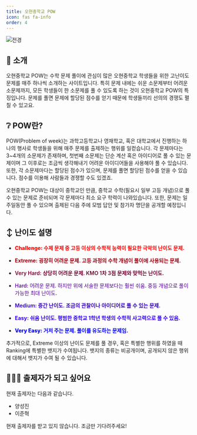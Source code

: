 ```yaml
---
title: 오현중학교 POW
icon: fas fa-info
order: 4
---
```


![전경](https://external-content.duckduckgo.com/iu/?u=https%3A%2F%2Fupload.wikimedia.org%2Fwikipedia%2Fcommons%2Fthumb%2F8%2F8f%2FOhyun_Middle_School.jpeg%2F540px-Ohyun_Middle_School.jpeg&f=1&nofb=1)

## 👋 소개

오현중학교 POW는 수학 문제 풀이에 관심이 많은 오현중학교 학생들을 위한 고난이도 문제를 매주 하나씩 소개하는 사이트입니다. 특히 문제 내에는 쉬운 소문제부터 어려운 소문제까지, 모든 학생들이 한 소문제를 풀 수 있도록 하는 것이 오현중학교 POW의 특징입니다. 문제를 풀면 문제에 할당된 점수를 얻기 때문에 학생들끼리 선의의 경쟁도 펼칠 수 있고요.

## ❔ POW란?

POW(Problem of week)는 과학고등학교나 영재학교, 혹은 대학교에서 진행하는 하나의 행사로 학생들을 위해 매주 문제를 출제하는 행위를 일컫습니다. 각 문제마다는 3~4개의 소문제가 존재하며, 첫번째 소문제는 단순 계산 혹은 아이디어로 풀 수 있는 문제이며 그 이후로는 조금씩 생각해내기 어려운 아이디어들을 사용해야 풀 수 있습니다. 또한, 각 소문제마다는 할당된 점수가 있으며, 문제를 풀면 할당된 점수를 얻을 수 있습니다. 점수를 이용해 사람들과 경쟁할 수도 있겠죠.

오현중학교 POW는 대상이 중학교인 만큼, 중학교 수학(필요시 일부 고등 개념)으로 풀 수 있는 문제로 준비되며 각 문제마다 최소 요구 학력이 나와있습니다. 또한, 문제는 일주일동안 풀 수 있으며 출제된 다음 주에 모범 답안 및 참가자 명단을 공개할 예정입니다.

## ↕️ 난이도 설명

<ul>
	<li>
		<p style="color: #FF0000; font-weight: 800">Challenge: 수제 문제 중 고등 이상의 수학적 능력이 필요한 극악의 난이도 문제.</p>
	</li>
	<li>
		<p style="color: #990011; font-weight: 700">Extreme: 굉장히 어려운 문제. 고등 과정의 수학 개념이 풀이에 사용되는 문제.</p>
	</li>
	<li>
		<p style="color: #770033; font-weight: 600">Very Hard: 상당히 어려운 문제. KMO 1차 3점 문제와 맞먹는 난이도.</p>
	</li>
	<li>
		<p style="color: #550099; font-weight: 500">Hard: 어려운 문제. 하지만 위에 서술한 문제보다는 훨씬 쉬움. 중등 개념으로 풀이 가능한 최대 난이도.</p>
	</li>
	<li>
		<p style="color: #3300BB; font-weight: 600">Medium: 중간 난이도. 조금의 관찰이나 아이디어로 풀 수 있는 문제.</p>
	</li>
	<li>
		<p style="color: #3300EE; font-weight: 700">Easy: 쉬움 난이도. 평범한 중학교 1학년 학생의 수학적 사고력으로 풀 수 있음.</p>
	</li>
	<li>
		<p style="color: #0000FF; font-weight: 800">Very Easy: 거저 주는 문제. 풀이를 유도하는 문제임.</p>
	</li>
</ul>

추가적으로, Extreme 이상의 난이도 문제를 풀 경우, 혹은 특별한 행위를 하였을 때 Ranking에 특별한 뱃지가 수여됩니다. 뱃지의 종류는 비공개이며, 공개되지 않은 행위에 대해서 뱃지가 수여 될 수 있습니다.

## 🙋‍♀️🙋 출제자가 되고 싶어요

현재 출제자는 다음과 같습니다.  

- 양성진
- 이준혁

현재 출제자를 받고 있지 않습니다. 조금만 기다려주세요!
